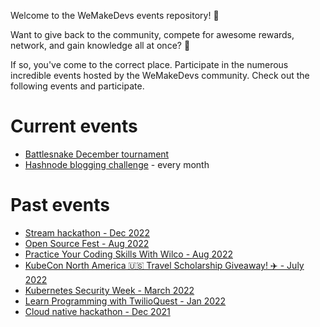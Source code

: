 Welcome to the WeMakeDevs events repository! :raised_hands:

Want to give back to the community, compete for awesome rewards, network, and gain knowledge all at once? :gift:

If so, you've come to the correct place. Participate in the numerous incredible events hosted by the WeMakeDevs community.
Check out the following events and participate. 

# Current events
- [Battlesnake December tournament](./battlesnake/README.md)
- [Hashnode blogging challenge](./hashnode/README.md) - every month 

# Past events
- [Stream hackathon - Dec 2022](https://wemakedevs-stream.devpost.com/resources)
- [Open Source Fest - Aug 2022](https://www.youtube.com/watch?v=MI--kEdwEaU)
- [Practice Your Coding Skills With Wilco - Aug 2022](https://www.youtube.com/watch?v=WXvzjvHuMFU)
- [KubeCon North America 🇺🇸 Travel Scholarship Giveaway! ✈️ - July 2022](https://www.youtube.com/watch?v=kpnj1JDiKyw)
- [Kubernetes Security Week - March 2022](https://www.youtube.com/watch?v=SDpacCd5518)
- [Learn Programming with TwilioQuest - Jan 2022](https://www.youtube.com/watch?v=Nxja-95Z2zc)
- [Cloud native hackathon - Dec 2021](https://cloudnativehack21.devpost.com)

